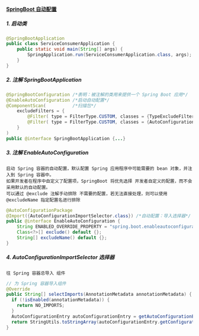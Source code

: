 #### [SpringBoot 自动配置](https://juejin.im/post/6844903812788912141)

##### 1. 启动类

```java
@SpringBootApplication
public class ServiceConsumerApplication {
	public static void main(String[] args) {
		SpringApplication.run(ServiceConsumerApplication.class, args);
	}
}
```

##### 2. 注解 SpringBootApplication

```java
@SpringBootConfiguration /*表明：被注解的类用来提供一个 Spring Boot 应用*/
@EnableAutoConfiguration /*启动自动配置*/
@ComponentScan(			 /*扫描包*/
    excludeFilters = {
      	@Filter( type = FilterType.CUSTOM, classes = {TypeExcludeFilter.class} ), 
      	@Filter( type = FilterType.CUSTOM, classes = {AutoConfigurationExcludeFilter.class})
    }
)
public @interface SpringBootApplication {...}
```

##### 3. 注解 EnableAutoConfiguration

```
启动 Spring 容器的自动配置，默认配置 Spring 应用程序中可能需要的 bean 对象，并注入到 Spring 容器中。
如果开发者在程序中自定义了配置项，SpringBoot 将优先选择 开发者自定义的配置，而不会采用默认的自动配置。
可以通过 @exclude 注解手动排除 不需要的配置，若无法直接处理，则可以使用 @excludeName 指定配置名进行排除
```

```java
@AutoConfigurationPackage
@Import({AutoConfigurationImportSelector.class}) /*自动配置：导入选择器*/
public @interface EnableAutoConfiguration {
    String ENABLED_OVERRIDE_PROPERTY = "spring.boot.enableautoconfiguration";
    Class<?>[] exclude() default {};
    String[] excludeName() default {};
}
```

##### 4. AutoConfigurationImportSelector 选择器

```
往 Spring 容器总导入 组件
```

```java
// 为 Spring 容器导入组件
@Override
public String[] selectImports(AnnotationMetadata annotationMetadata) {
  if (!isEnabled(annotationMetadata)) {
    return NO_IMPORTS;
  }
  AutoConfigurationEntry autoConfigurationEntry = getAutoConfigurationEntry(annotationMetadata);
  return StringUtils.toStringArray(autoConfigurationEntry.getConfigurations());
}
```





